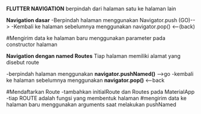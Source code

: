 **FLUTTER NAVIGATION**
berpindah dari halaman satu ke halaman lain

**Navigation dasar**
-Berpindah halaman menggunakan Navigator.push (GO)-->
-Kembali ke halaman sebelumnya menggunakan navigator.pop() <--(back)

#Mengirim data ke halaman baru
menggunakan parameter pada constructor halaman

**Navigation dengan named Routes**
Tiap halaman memiliki alamat yang disebut route

-berpindah halaman menggunakan **navigator.pushNamed()** -->go
-kembali ke halaman sebelumnya menggunakan **navigator.pop()** <--back

#Mendaftarkan Route
-tambahkan initialRoute dan Routes pada MaterialApp
-tiap ROUTE adalah fungsi yang membentuk halaman
#mengirim data ke halaman baru
menggunakan arguments saat melakukan pushNamed
